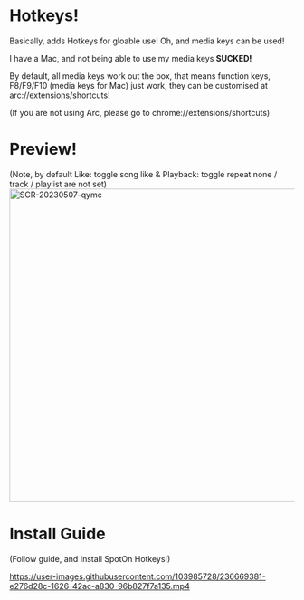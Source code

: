 # Hotkeys!
Basically, adds Hotkeys for gloable use! Oh, and media keys can be used!

I have a Mac, and not being able to use my media keys **SUCKED!**


By default, all media keys work out the box, that means function keys, F8/F9/F10 (media keys for Mac) just work, they can be customised at arc://extensions/shortcuts!

(If you are not using Arc, please go to chrome://extensions/shortcuts)

# Preview!
(Note, by default Like: toggle song like & Playback: toggle repeat none / track / playlist are not set)
<img width="554" alt="SCR-20230507-qymc" src="https://user-images.githubusercontent.com/103985728/236669288-b26a3d7d-c0eb-4f74-a055-8b0fe197b30e.png">


# Install Guide
(Follow guide, and Install SpotOn Hotkeys!)


https://user-images.githubusercontent.com/103985728/236669381-e276d28c-1626-42ac-a830-96b827f7a135.mp4

